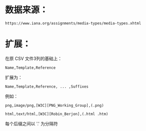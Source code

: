 
# 数据来源：

    https://www.iana.org/assignments/media-types/media-types.xhtml


# 扩展：

在原 CSV 文件3列的基础上：

    Name,Template,Reference

扩展为：

    Name,Template,Reference, ... ,Suffixes

例如：

    png,image/png,[W3C][PNG_Working_Group],(.png)

    html,text/html,[W3C][Robin_Berjon],(.html .htm)

每个后缀之间以 '.' 为分隔符
